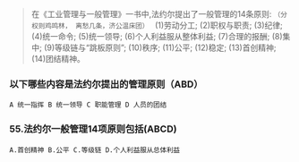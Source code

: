 >   在《工业管理与一般管理》一书中,法约尔提出了一般管理的14条原则: `（分权则鸡鸣林，
离愁几条，济公温床团） `
(1)劳动分工;
(2)职权与职责;
(3)纪律;
(4)统一命令;
(5)统一领导;
(6)个人利益服从整体利益;
(7)合理的报酬;
(8)集中;
(9)等级链与“跳板原则”;
(10)秩序;
(11)公平;
(12)稳定;
(13)首创精神;
(14)团结精神。

### 以下哪些内容是法约尔提出的管理原则（ABD）
    A 统一指挥 B 统一领导 C 职能管理 D 人员的团结

### 55.法约尔一般管理14项原则包括(ABCD)
    A.首创精神 B.公平 C.等级链 D.个人利益服从总体利益
